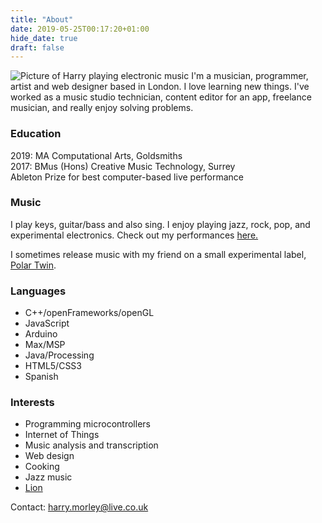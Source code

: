 ```yaml
---
title: "About"
date: 2019-05-25T00:17:20+01:00
hide_date: true
draft: false
---
```


![Picture of Harry playing electronic music](/img/about-small.jpg#right)
I'm a musician, programmer, artist and web designer based in London. I love learning new things. I've worked as a music studio technician, content editor for an app, freelance musician, and really enjoy solving problems.

### Education
2019: MA Computational Arts, Goldsmiths  
2017: BMus (Hons) Creative Music Technology, Surrey  
Ableton Prize for best computer-based live performance

### Music
I play keys, guitar/bass and also sing. I enjoy playing jazz, rock, pop, and experimental electronics. Check out my performances [here.](/categories/performance)

I sometimes release music with my friend on a small experimental label, [Polar Twin](https://polartwin.bandcamp.com).

### Languages
  * C++/openFrameworks/openGL
  * JavaScript
  * Arduino
  * Max/MSP
  * Java/Processing
  * HTML5/CSS3
  * Spanish

### Interests
  * Programming microcontrollers
  * Internet of Things
  * Music analysis and transcription
  * Web design
  * Cooking
  * Jazz music
  * [Lion](/img/content/lion-the-gerbil.jpg)

Contact: [harry.morley@live.co.uk](mailto:harry.morley@live.co.uk)